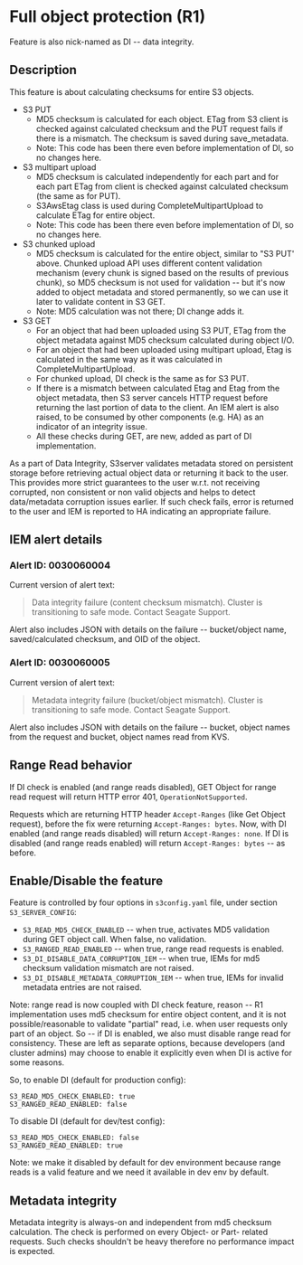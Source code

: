 # Full object protection (R1)

Feature is also nick-named as DI -- data integrity.

## Description

This feature is about calculating checksums for entire S3 objects.

- S3 PUT
  - MD5 checksum is calculated for each object. ETag from S3 client is checked
    against calculated checksum and the PUT request fails if there is a
    mismatch. The checksum is saved during save_metadata.
  - Note: This code has been there even before implementation of DI, so no
    changes here.
- S3 multipart upload
  - MD5 checksum is calculated independently for each part and for each part
    ETag from client is checked against calculated checksum (the same as for
    PUT).
  - S3AwsEtag class is used during CompleteMultipartUpload to calculate ETag
    for entire object.
  - Note: This code has been there even before implementation of DI, so no
    changes here.
- S3 chunked upload
  - MD5 checksum is calculated for the entire object, similar to "S3 PUT'
    above.  Chunked upload API uses different content validation mechanism
    (every chunk is signed based on the results of previous chunk), so MD5
    checksum is not used for validation -- but it's now added to object
    metadata and stored permanently, so we can use it later to validate
    content in S3 GET.
  - Note: MD5 calculation was not there; DI change adds it.
- S3 GET
  - For an object that had been uploaded using S3 PUT, ETag from the object
    metadata against MD5 checksum calculated during object I/O.
  - For an object that had been uploaded using multipart upload, Etag is
    calculated in the same way as it was calculated in CompleteMultipartUpload.
  - For chunked upload, DI check is the same as for S3 PUT.
  - If there is a mismatch between calculated Etag and Etag from the object
    metadata, then S3 server cancels HTTP request before returning the last
    portion of data to the client.  An IEM alert is also raised, to be
    consumed by other components (e.g. HA) as an indicator of an integrity
    issue.
  - All these checks during GET, are new, added as part of DI implementation.

As a part of Data Integrity, S3server validates metadata stored on
persistent storage before retrieving actual object data or returning it back
to the user. This provides more strict guarantees to the user w.r.t.
not receiving corrupted, non consistent or non valid objects and helps to
detect data/metadata corruption issues earlier. If such check fails, error
is returned to the user and IEM is reported to HA indicating an appropriate
failure.


## IEM alert details

### Alert ID: 0030060004

Current version of alert text:

> Data integrity failure (content checksum mismatch).
> Cluster is transitioning to safe mode. Contact Seagate Support.

Alert also includes JSON with details on the failure -- bucket/object name,
saved/calculated checksum, and OID of the object.

### Alert ID: 0030060005

Current version of alert text:

> Metadata integrity failure (bucket/object mismatch).
> Cluster is transitioning to safe mode. Contact Seagate Support.

Alert also includes JSON with details on the failure -- bucket, object names
from the request and bucket, object names read from KVS.


## Range Read behavior

If DI check is enabled (and range reads disabled), GET Object for range read
request will return HTTP error 401, `OperationNotSupported`.

Requests which are returning HTTP header `Accept-Ranges` (like Get Object
request), before the fix were returning `Accept-Ranges: bytes`.  Now, with
DI enabled (and range reads disabled) will return `Accept-Ranges: none`.
If DI is disabled (and range reads enabled) will return
`Accept-Ranges: bytes` -- as before.


## Enable/Disable the feature

Feature is controlled by four options in `s3config.yaml` file, under
section `S3_SERVER_CONFIG`:

- `S3_READ_MD5_CHECK_ENABLED` -- when true, activates MD5 validation during
  GET object call.  When false, no validation.
- `S3_RANGED_READ_ENABLED` -- when true, range read requests is enabled.
- `S3_DI_DISABLE_DATA_CORRUPTION_IEM` -- when true, IEMs for md5 checksum
  validation mismatch are not raised.
- `S3_DI_DISABLE_METADATA_CORRUPTION_IEM` -- when true, IEMs for invalid
  metadata entries are not raised.

Note: range read is now coupled with DI check feature, reason -- R1
implementation uses md5 checksum for entire object content, and it is not
possible/reasonable to validate "partial" read, i.e. when user requests
only part of an object.  So -- if DI is enabled, we also must disable
range read for consistency.  These are left as separate options, because
developers (and cluster admins) may choose to enable it explicitly even
when DI is active for some reasons.

So, to enable DI (default for production config):

```
S3_READ_MD5_CHECK_ENABLED: true
S3_RANGED_READ_ENABLED: false
```

To disable DI (default for dev/test config):

```
S3_READ_MD5_CHECK_ENABLED: false
S3_RANGED_READ_ENABLED: true
```

Note: we make it disabled by default for dev environment because range reads
is a valid feature and we need it available in dev env by default.


## Metadata integrity

Metadata integrity is always-on and independent from md5 checksum calculation.
The check is performed on every Object- or Part- related requests.
Such checks shouldn't be heavy therefore no performance impact is expected.
